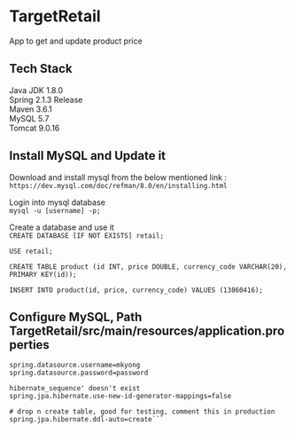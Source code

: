 # TargetRetail
App to get and update product price

## Tech Stack
Java JDK 1.8.0  
Spring 2.1.3 Release  
Maven 3.6.1  
MySQL 5.7  
Tomcat 9.0.16  

## Install MySQL and Update it

Download and install mysql from the below mentioned link :  
```https://dev.mysql.com/doc/refman/8.0/en/installing.html```

Login into mysql database  
```mysql -u [username] -p;```

Create a database and use it   
```CREATE DATABASE [IF NOT EXISTS] retail;```

```USE retail;```  

```CREATE TABLE product (id INT, price DOUBLE, currency_code VARCHAR(20), PRIMARY KEY(id));```  

```INSERT INTO product(id, price, currency_code) VALUES (13860416);```  

## Configure MySQL, Path TargetRetail/src/main/resources/application.properties  
    
```spring.datasource.url=jdbc:mysql://localhost:3306/retail
spring.datasource.username=mkyong
spring.datasource.password=password

hibernate_sequence' doesn't exist
spring.jpa.hibernate.use-new-id-generator-mappings=false

# drop n create table, good for testing, comment this in production
spring.jpa.hibernate.ddl-auto=create```




